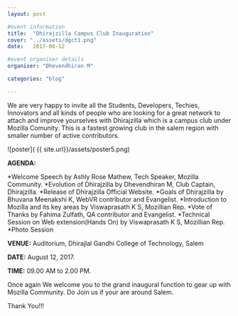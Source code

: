 ```yaml
---
layout: post

#event information
title:  "Dhirajzilla Campus Club Inauguration"
cover: "../assets/dgct1.png"
date:   2017-08-12

#event organiser details
organiser: "Dhevendhiran M"

categories: "blog"

---
```

We are very happy to invite all the Students, Developers, Techies, Innovators and all kinds of people who are looking for a 
great network to attach and improve yourselves with Dhirajzilla which is a campus club under Mozilla Comunity. This is a fastest 
growing club in the salem region with smaller number of active contributors.

![poster]( {{ site.url}}/assets/poster5.png)

**AGENDA:**

  *Welcome Speech by Ashly Rose Mathew, Tech Speaker, Mozilla Community. 
  *Evolution of Dhirajzilla by Dhevendhiran M, Club Captain, Dhirajzilla. 
  *Release of Dhirajzilla Official Website. 
  *Goals of Dhirajzilla by Bhuvana Meenakshi K,  WebVR contributor and Evangelist. 
  *Introduction to Mozilla and its key areas by Viswaprasath K S, Mozillian Rep. 
  *Vote of Thanks by Fahima Zulfath,  QA contributor and Evangelist.
  *Technical Session on Web extension(Hands On)  by Viswaprasath K S, Mozillian Rep. 
  *Photo Session 

   
**VENUE:** Auditorium, Dhirajlal Gandhi College of Technology, Salem

**DATE:** August 12, 2017.

**TIME:** 09.00 AM to 2.00 PM. 

Once again We welcome you to the grand inaugural function to gear up with Mozilla Community. Do Join us if your are around Salem.

Thank You!!!
